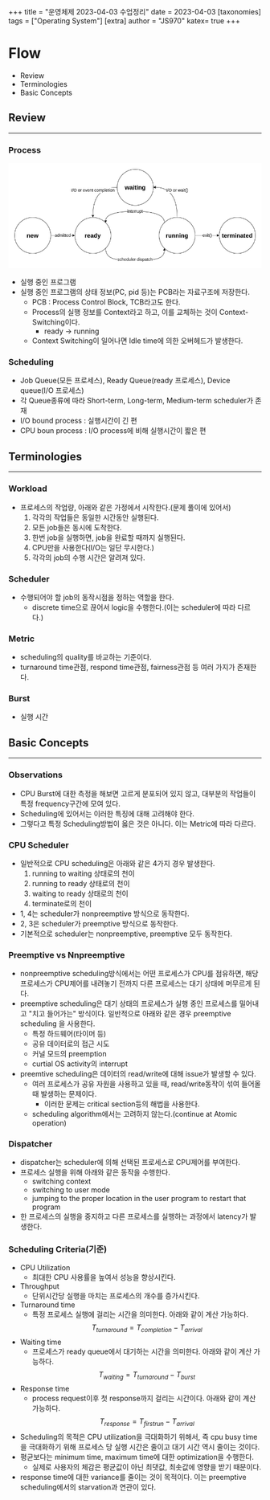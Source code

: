 +++
title = "운영체제 2023-04-03 수업정리"
date = 2023-04-03
[taxonomies]
tags = ["Operating System"]
[extra]
author = "JS970"
katex= true
+++
# Flow
- Review
- Terminologies
- Basic Concepts

## Review
---
### Process
![process states](/image/OS/process_state.png)
- 실행 중인 프로그램
- 실행 중인 프로그램의 상태 정보(PC, pid 등)는 PCB라는 자료구조에 저장한다.
	- PCB : Process Control Block, TCB라고도 한다.
	- Process의 실행 정보를 Context라고 하고, 이를 교체하는 것이 Context-Switching이다.
		- ready -> running
	- Context Switching이 일어나면 Idle time에 의한 오버헤드가 발생한다.

### Scheduling
- Job Queue(모든 프로세스), Ready Queue(ready 프로세스), Device queue(I/O 프로세스)
- 각 Queue종류에 따라 Short-term, Long-term, Medium-term scheduler가 존재
- I/O bound process : 실행시간이 긴 편
- CPU boun process : I/O process에 비해 실행시간이 짧은 편

## Terminologies
---
### Workload
- 프로세스의 작업량, 아래와 같은 가정에서 시작한다.(문제 풀이에 있어서)
	1. 각각의 작업들은 동일한 시간동안 실행된다.
	2. 모든 job들은 동시에 도착한다.
	3. 한번 job을 실행하면, job을 완료할 때까지 실행된다.
	4. CPU만을 사용한다(I/O는 일단 무시한다.)
	5. 각각의 job의 수행 시간은 알려져 있다.

### Scheduler
- 수행되어야 할 job의 동작시점을 정하는 역할을 한다.
	- discrete time으로 끊어서 logic을 수행한다.(이는 scheduler에 따라 다르다.)

### Metric
- scheduling의 quality를 바교하는 기준이다.
- turnaround time관점, respond time관점, fairness관점 등 여러 가지가 존재한다.

### Burst
- 실행 시간

## Basic Concepts
---
### Observations
- CPU Burst에 대한 측정을 해보면 고르게 분포되어 있지 않고, 대부분의 작업들이 특정 frequency구간에 모여 있다.
- Scheduling에 있어서는 이러한 특징에 대해 고려해야 한다.
- 그렇다고 특정 Scheduling방법이 옳은 것은 아니다. 이는 Metric에 따라 다르다.

### CPU Scheduler
- 일반적으로 CPU scheduling은 아래와 같은 4가지 경우 발생한다.
	1. running to waiting 상태로의 천이
	2. running to ready 상태로의 천이
	3. waiting to ready 상태로의 천이
	4. terminate로의 천이
- 1, 4는 scheduler가 nonpreemptive 방식으로 동작한다.
- 2, 3은 scheduler가 preemptive 방식으로 동작한다.
- 기본적으로 scheduler는 nonpreemptive, preemptive 모두 동작한다.

### Preemptive vs Nnpreemptive
- nonpreemptive scheduling방식에서는 어떤 프로세스가 CPU를 점유하면, 해당 프로세스가 CPU제어를 내려놓기 전까지 다른 프로세스는 대기 상태에 머무르게 된다.
- preemptive scheduling은 대기 상태의 프로세스가 실행 중인 프로세스를 밀어내고 "치고 들어가는" 방식이다. 일반적으로 아래와 같은 경우 preemptive scheduling 을 사용한다.
	- 특정 하드웨어(타이머 등)
	- 공유 데이터로의 접근 시도
	- 커널 모드의 preemption
	- curtial OS activity의 interrupt
- preemtive scheduling은 데이터의 read/write에 대해 issue가 발생할 수 있다.
	- 여러 프로세스가 공유 자원을 사용하고 있을 때, read/write동작이 섞여 들어올 때 발생하는 문제이다.
		- 이러한 문제는 critical section등의 해법을 사용한다.
	- scheduling algorithm에서는 고려하지 않는다.(continue at Atomic operation)

### Dispatcher
- dispatcher는 scheduler에 의해 선택된 프로세스로 CPU제어를 부여한다.
- 프로세스 실행을 위해 아래와 같은 동작을 수행한다.
	- switching context
	- switching to user mode
	- jumping to the proper location in the user program to restart that program
- 한 프로세스의 실행을 중지하고 다른 프로세스를 실행하는 과정에서 latency가 발생한다.

### Scheduling Criteria(기준)
- CPU Utilization
	- 최대한 CPU 사용률을 높여서 성능을 향상시킨다.
- Throughput
	- 단위시간당 실행을 마치는 프로세스의 개수를 증가시킨다.
- Turnaround time
	- 특정 프로세스 실행에 걸리는 시간을 의미한다. 아래와 같이 계산 가능하다.$$T_{turnaround} = T_{completion} - T_{arrival}$$
- Waiting time
	- 프로세스가 ready queue에서 대기하는 시간을 의미한다. 아래와 같이 계산 가능하다.$$T_{waiting} = T_{turnaround} - T_{burst}$$
- Response time
	- process request이후 첫 response까지 걸리는 시간이다. 아래와 같이 계산 가능하다.$$T_{response} = T_{firstrun} - T_{arrival}$$
- Scheduling의 목적은 CPU utilization을 극대화하기 위해서, 즉 cpu busy time을 극대화하기 위해 프로세스 당 실행 시간은 줄이고 대기 시간 역시 줄이는 것이다.
- 평균보다는 minimum time, maximum time에 대한 optimization을 수행한다.
	- 실제로 사용자의 체감은 평균값이 아닌 최댓값, 최솟값에 영향을 받기 때문이다.
- response time에 대한 variance를 줄이는 것이 목적이다. 이는 preemptive scheduling에서의 starvation과 연관이 있다.



